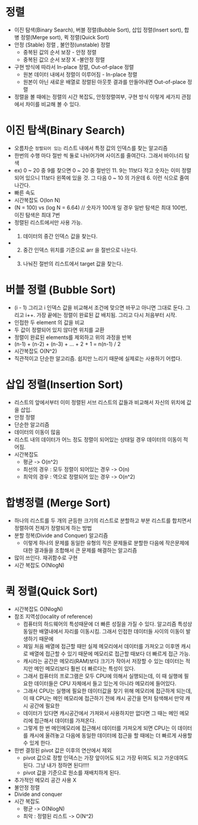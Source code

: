 # 정렬
- 이진 탐색(Binary Search), 버블 정렬(Bubble Sort), 삽입 정렬(Insert sort), 합병 정렬(Merge sort), 퀵 정렬(Quick Sort)
- 안정 (Stable) 정렬 , 불안정(unstable) 정렬
  - 중복된 값의 순서 보장 - 안정 정렬
  - 중복된 값으 순서 보장 X -불안정 정렬
- 구현 방식에 따라서 In-place 정렬, Out-of-place 정렬
  -  원본 데이터 내에서 정렬이 이루어짐 - In-place 정렬
  -  원본이 아닌 새로운 배열로 정렬된 아웃풋 결과를 만들어내면 Out-of-place 정렬
- 정렬을 볼 때에는 정렬의 시간 복잡도, 안정정렬여부, 구현 방식 이렇게 세가지 관점에서 차이를 비교해 볼 수 있다.

# 이진 탐색(Binary Search)
-  오름차순 `정렬되어 있는` 리스트 내에서 특정 값의 인덱스를 찾는 알고리즘
-  한번의 수행 마다 절반 씩 둘로 나뉘어가며 사이즈를 줄여간다. 그래서 바이너리 탐색
-  ex) 0 ~ 20 중 9를 찾으면 0 ~ 20 중 절반인 11. 9는 11보다 작고 숫자는 이미 정렬되어 있으니 11보다 왼쪽에 있을 것. 그 다음 0 ~ 10 의 가운데 6. 이런 식으로 줄여나간다.
-  빠른 속도
  - 시간복잡도 O(lon N)
  - (N = 100) vs (log N = 6.64) // 숫자가 100개 일 경우 일반 탐색은 최대 100번, 이진 탐색은 최대 7번
- 정렬된 리스트에서만 사용 가능. 
- 1. 데이터의 중간 인덱스 값을 찾는다.
- 2. 중간 인덱스 위치를 기준으로 arr 을 절반으로 나눈다.
- 3. 나눠진 절반의 리스트에서 target 값을 찾는다.  

# 버블 정렬 (Bubble Sort)
- (i - 1) 그리고 i 인덱스 값을 비교해서 조건에 맞으면 바꾸고 아니면 그대로 둔다. 그리고 i++. 가장 끝에는 정렬이 완료된 값 배치됨. 그리고 다시 처음부터 시작.
- 인접한 두 element 의 값을 비교
- 두 값이 정렬되어 있지 않다면 위치를 교환
- 정렬이 완료된 elements를 제외하고 위의 과정을 반복
- (n-1) + (n-2) + (n-3) + ... + 2 + 1 = n(n-1) / 2
- 시간복잡도 O(N^2)
- 직관적이고 단순한 알고리즘. 쉽지만 느리기 때문에 실제로는 사용하기 어렵다.

# 삽입 정렬(Insertion Sort)
-  리스트의 앞에서부터 이미 정렬된 서브 리스트의 값들과 비교해서 자신의 위치에 값을 삽입.
-  안정 정렬
-  단순한 알고리즘
-  데이터의 이동이 많음
  - 리스트 내의 데이터가 어느 정도 정렬이 되어있는 상태일 경우 데이터의 이동이 적어짐.
  - 시간복잡도
    - 평균 -> O(n^2)
    - 최선의 경우 : 모두 정렬이 되어있는 경우 -> O(n)
    - 최악의 경우 : 역으로 정렬되어 있는 경우 -> O(n^2)  

# 합병정렬 (Merge Sort)
- 하나의 리스트를 두 개의 균등한 크기의 리스트로 분할하고 부분 리스트를 합치면서 정렬하여 전체가 정렬되게 하는 방법
- 분할 정복(Divide and Conquer) 알고리즘
  - 이렇게 하나의 문제를 동일한 유형의 작은 문제들로 분할한 다음에 작은문제에 대한 결과들을 조합해서 큰 문제를 해결하는 알고리즘
- 많이 쓰인다. 재귀함수로 구현
- 시간 복잡도 O(NlogN)

# 퀵 정렬(Quick Sort)
- 시간복잡도 O(NlogN)
- 참조 지역성(locality of reference)
  - 컴퓨터의 하드웨어의 특성때문에 더 빠른 성질을 가질 수 있다. 알고리즘 특성상 동일한 배열내에서 자리를 이동시킴. 그래서 인접한 데이터들 사이의 이동이 발생하기 때문에
  - 제일 처음 배열에 접근할 때만 실제 메모리에서 데이터를 가져오고 이후엔 캐시로 배열에 접근할 수 있기 때문에 메모리로 접근할 때보다 더 빠르게 접근 가능.
  - 캐시라는 공간은 메모리(RAM)보다 크기가 작아서 저장할 수 있는 데이터는 적지만 메인 메모리보다 훨씬 더 빠르다는 특성이 있다.
  - 그래서 컴퓨터의 프로그램은 모두 CPU에 의해서 실행되는데, 이 때 실행에 필요한 데이터들은 CPU 자체에서 들고 있는게 아니라 메모리에 들어있다.
  - 그래서 CPU는 실행에 필요한 데이터값을 찾기 위해 메모리에 접근하게 되는데, 이 때 CPU는 메인 메모리에 접근하기 전에 캐시 공간을 먼저 탐색해서 만약 캐시 공간에 필요한
  - 데이터가 있다면 캐시공간에서 가져와서 사용하지만 없다면 그 때는 메인 메모리에 접근해서 데이터를 가져온다.
  - 그렇게 한 번 메인메모리에 접근해서 데이터를 가져오게 되면 CPU는 이 데이터를 캐시에 올려놓고 다음에 동일한 데이터에 접근을 할 때에는 더 빠르게 사용할 수 있게 한다.
- 한번 결정된 pivot 값은 이후의 연산에서 제외
  - pivot 값으로 정할 인덱스는 가장 앞이어도 되고 가장 뒤여도 되고 가운데여도 된다. 그냥 내가 정하면 된다!!!!
  - pivot 값을 기준으로 원소를 재배치하게 된다.
- 추가적인 메모리 공간 사용 X
- 불안정 정렬
- Divide and conquer
- 시간 복잡도
  - 평균 -> O(NlogN)
  - 최악 : 정렬된 리스트 -> O(N^2) 
